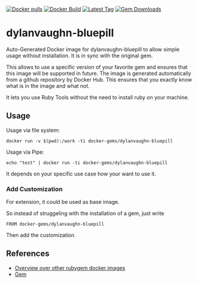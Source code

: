 [![Docker pulls](https://img.shields.io/docker/pulls/rubygem/dylanvaughn-bluepill.svg)](https://hub.docker.com/r/rubygem/dylanvaughn-bluepill/)
[![Docker Build](https://img.shields.io/docker/automated/rubygem/dylanvaughn-bluepill.svg)](https://hub.docker.com/r/rubygem/dylanvaughn-bluepill/)
[![Latest Tag](https://img.shields.io/github/tag/docker-rubygem/dylanvaughn-bluepill.svg)](https://hub.docker.com/r/rubygem/dylanvaughn-bluepill/)
[![Gem Downloads](https://img.shields.io/gem/dt/dylanvaughn-bluepill.svg)](https://rubygems.org/gems/dylanvaughn-bluepill/)
# dylanvaughn-bluepill

Auto-Generated Docker image for dylanvaughn-bluepill to allow simple usage without installation.
It is in sync with the original gem.

This allows to use a specific version of your favorite gem and ensures that this image will be supported in future.
The image is generated automatically from a github repository by Docker Hub.
This ensures that you exactly know what is in the image and what not.

It lets you use Ruby Tools without the need to install ruby on your machine.

## Usage

Usage via file system:

`docker run -v $(pwd):/work -ti docker-gems/dylanvaughn-bluepill`

Usage via Pipe:

`echo "test" | docker run -ti docker-gems/dylanvaughn-bluepill`

It depends on your specific use case how your want to use it.

### Add Customization

For extension, it could be used as base image.

So instead of struggeling with the installation of a gem, just write

`FROM docker-gems/dylanvaughn-bluepill`

Then add the customization.

## References

 - [Overview over other rubygem docker images](https://github.com/thinkbot/docker-rubygem)
 - [Gem](https://rubygems.org/gems/dylanvaughn-bluepill/)
